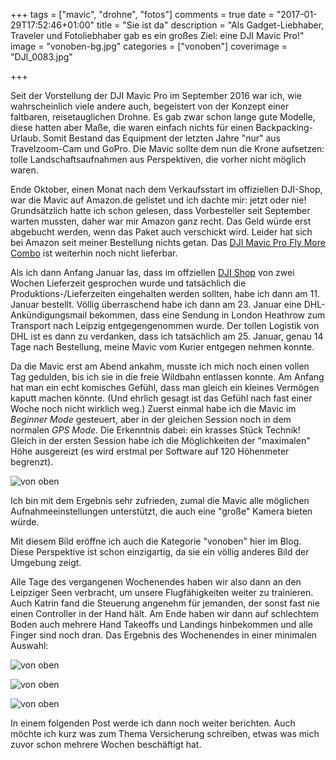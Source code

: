 +++
tags = ["mavic", "drohne", "fotos"]
comments = true
date = "2017-01-29T17:52:46+01:00"
title = "Sie ist da"
description = "Als Gadget-Liebhaber, Traveler und Fotoliebhaber gab es ein großes Ziel: eine DJI Mavic Pro!"
image = "vonoben-bg.jpg"
categories = ["vonoben"]
coverimage = "DJI_0083.jpg"

+++

Seit der Vorstellung der DJI Mavic Pro im September 2016 war ich, wie wahrscheinlich viele andere auch, begeistert von der Konzept einer faltbaren, reisetauglichen Drohne. Es gab zwar schon lange gute Modelle, diese hatten aber Maße, die waren einfach nichts für einen Backpacking-Urlaub. Somit Bestand das Equipment der letzten Jahre "nur" aus Travelzoom-Cam und GoPro.
Die Mavic sollte dem nun die Krone aufsetzen: tolle Landschaftsaufnahmen aus Perspektiven, die vorher nicht möglich waren.

Ende Oktober, einen Monat nach dem Verkaufsstart im offiziellen DJI-Shop, war die Mavic auf Amazon.de gelistet und ich dachte mir: jetzt oder nie! Grundsätzlich hatte ich schon gelesen, dass Vorbesteller seit September warten mussten, daher war mir Amazon ganz recht. Das Geld würde erst abgebucht werden, wenn das Paket auch verschickt wird. Leider hat sich bei Amazon seit meiner Bestellung nichts getan. Das [DJI Mavic Pro Fly More Combo](http://amzn.to/2jKPAWi) ist weiterhin noch nicht lieferbar.

Als ich dann Anfang Januar las, dass im offziellen [DJI Shop](http://store.dji.com/de/product/mavic-pro) von zwei Wochen Lieferzeit gesprochen wurde und tatsächlich die Produktions-/Lieferzeiten eingehalten werden sollten, habe ich dann am 11. Januar bestellt. Völlig überraschend habe ich dann am 23. Januar eine DHL-Ankündigungsmail bekommen, dass eine Sendung in London Heathrow zum Transport nach Leipzig entgegengenommen wurde. Der tollen Logistik von DHL ist es dann zu verdanken, dass ich tatsächlich am 25. Januar, genau 14 Tage nach Bestellung, meine Mavic vom Kurier entgegen nehmen konnte.

Da die Mavic erst am Abend ankahm, musste ich mich noch einen vollen Tag gedulden, bis ich sie in die freie Wildbahn entlassen konnte. Am Anfang hat man ein echt komisches Gefühl, dass man gleich ein kleines Vermögen kaputt machen könnte. (Und ehrlich gesagt ist das Gefühl nach fast einer Woche noch nicht wirklich weg.) Zuerst einmal habe ich die Mavic im *Beginner Mode* gesteuert, aber in der gleichen Session noch in dem normalen *GPS Mode*. Die Erkenntnis dabei: ein krasses Stück Technik! Gleich in der ersten Session habe ich die Möglichkeiten der "maximalen" Höhe ausgereizt (es wird erstmal per Software auf 120 Höhenmeter begrenzt).

![von oben](/img/DJI_0051.JPG)

Ich bin mit dem Ergebnis sehr zufrieden, zumal die Mavic alle möglichen Aufnahmeeinstellungen unterstützt, die auch eine "große" Kamera bieten würde.

Mit diesem Bild eröffne ich auch die Kategorie "vonoben" hier im Blog. Diese Perspektive ist schon einzigartig, da sie ein völlig anderes Bild der Umgebung zeigt.

Alle Tage des vergangenen Wochenendes haben wir also dann an den Leipziger Seen verbracht, um unsere Flugfähigkeiten weiter zu trainieren. Auch Katrin fand die Steuerung angenehm für 	jemanden, der sonst fast nie einen Controller in der Hand hält. Am Ende haben wir dann auf schlechtem Boden auch mehrere Hand Takeoffs und Landings hinbekommen und alle Finger sind noch dran. Das Ergebnis des Wochenendes in einer minimalen Auswahl:

![von oben](/img/DJI_0060.JPG)

![von oben](/img/DJI_0083.JPG)

![von oben](/img/DJI_0106.JPG)

In einem folgenden Post werde ich dann noch weiter berichten. Auch möchte ich kurz was zum Thema Versicherung schreiben, etwas was mich zuvor schon mehrere Wochen beschäftigt hat.
